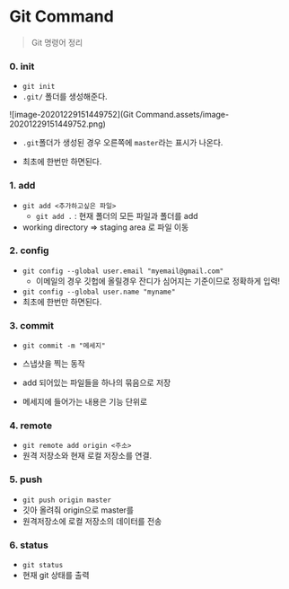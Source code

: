 # Git Command

> Git 명령어 정리



### 0. init

- `git init`
- `.git/` 폴더를 생성해준다.

![image-20201229151449752](Git Command.assets/image-20201229151449752.png)

- `.git`폴더가 생성된 경우 오른쪽에 `master`라는 표시가 나온다.

- 최초에 한번만 하면된다.



### 1. add

- `git add <추가하고싶은 파일> `
  - `git add .` : 현재 폴더의 모든 파일과 폴더를 add
- working directory => staging area 로 파일 이동



### 2. config

- `git config --global user.email "myemail@gmail.com"`
  - 이메일의 경우 깃헙에 올릴경우 잔디가 심어지는 기준이므로 정확하게 입력!
- `git config --global user.name "myname"`
- 최초에 한번만 하면된다.



### 3. commit

- `git commit -m "메세지"`
- 스냅샷을 찍는 동작
- add 되어있는 파일들을 하나의 묶음으로 저장

- 메세지에 들어가는 내용은 기능 단위로 



### 4. remote

- `git remote add origin <주소>`
- 원격 저장소와 현재 로컬 저장소를 연결.



### 5. push

- `git push origin master`
- 깃아 올려줘 origin으로 master를
- 원격저장소에 로컬 저장소의 데이터를 전송



### 6. status

- `git status`
- 현재 git 상태를 출력